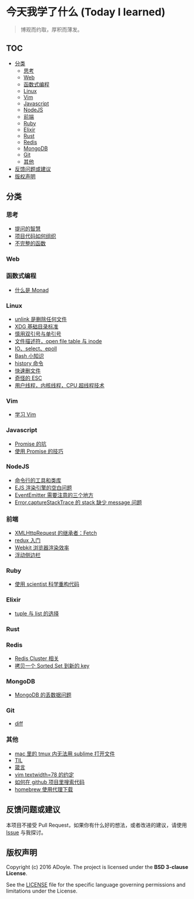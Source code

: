 # 今天我学了什么 (Today I learned)

> 博观而约取，厚积而薄发。

## TOC

<!-- MarkdownTOC -->

- [分类](#分类)
    - [思考](#思考)
    - [Web](#web)
    - [函数式编程](#函数式编程)
    - [Linux](#linux)
    - [Vim](#vim)
    - [Javascript](#javascript)
    - [NodeJS](#nodejs)
    - [前端](#前端)
    - [Ruby](#ruby)
    - [Elixir](#elixir)
    - [Rust](#rust)
    - [Redis](#redis)
    - [MongoDB](#mongodb)
    - [Git](#git)
    - [其他](#其他)
- [反馈问题或建议](#反馈问题或建议)
- [版权声明](#版权声明)

<!-- /MarkdownTOC -->

<a name="分类"></a>
## 分类

<a name="思考"></a>
### 思考

- [提问的智慧](thinking/smartquestion.md)
- [项目代码如何组织](thinking/how-to-make-code-organization.md)
- [不完整的函数](thinking/non-total-function.md)

<a name="web"></a>
### Web

<a name="函数式编程"></a>
### 函数式编程

- [什么是 Monad](fp/what-is-monad.md)

<a name="linux"></a>
### Linux

- [unlink 是删除任何文件](linux/unlink.md)
- [XDG 基础目录标准](linux/XDG-base-directory-spec.md)
- [慎用双引号与单引号](linux/quotes-in-bash.md)
- [文件描述符，open file table 与 inode](linux/fd-oft-inode.md)
- [IO、select、epoll](linux/io-select-epoll.md)
- [Bash 小知识](linux/bash-learning.md)
- [history 命令](linux/history.md)
- [快速删文件](linux/fast-remove-files.md)
- [奇怪的 ESC](linux/weird-esc-key.md)
- [用户线程，内核线程，CPU 超线程技术](linux/about-multi-thread.md)

<a name="vim"></a>
### Vim

- [学习 Vim](vim/vim-learning.md)

<a name="javascript"></a>
### Javascript

- [Promise 的坑](javascript/trap-of-promise.md)
- [使用 Promise 的技巧](javascript/trick-of-promise.md)

<a name="nodejs"></a>
### NodeJS

- [命令行的工具和类库](nodejs/cli-libraries-and-tools.md)
- [EJS 渲染引擎的空白问题](nodejs/ejs-blanks.md)
- [EventEmitter 需要注意的三个地方](nodejs/three-notes-of-eventemitter.md)
- [Error.captureStackTrace 的 stack 缺少 message 问题](nodejs/error-captureStackTrace.md)

<a name="前端"></a>
### 前端

- [XMLHttpRequest 的继承者：Fetch](front-end/fetch.md)
- [redux 入门](front-end/redux-ABC.md)
- [Webkit 浏览器渲染效率](front-end/webkit-render-performance.md)
- [浮动侧边栏](front-end/float-sidebar.md)

<a name="ruby"></a>
### Ruby

- [使用 scientist 科学重构代码](ruby/using-scientist-for-refactoring.md)

<a name="elixir"></a>
### Elixir

- [tuple 与 list 的选择](elixir/choosing-between-tuple-and-list.md)

<a name="rust"></a>
### Rust

<a name="redis"></a>
### Redis

- [Redis Cluster 相关](redis/cluster.md)
- [拷贝一个 Sorted Set 到新的 key](redis/copy-a-sorted-set.md)

<a name="mongodb"></a>
### MongoDB

- [MongoDB 的丢数据问题](mongo/data-lost.md)

<a name="git"></a>
### Git

- [diff](git/diff.md)

<a name="其他"></a>
### 其他

- [mac 里的 tmux 内无法用 sublime 打开文件](others/subl-in-tmux-on-mac.md)
- [TIL](./others/TIL.md)
- [箴言](./others/maxim.md)
- [vim textwidth=78 的约定](others/textwidth-78-of-vim.md)
- [如何在 github 项目里搜索代码](others/how-to-use-github-to-browse-codes.md)
- [homebrew 使用代理下载](others/homebrew-proxy.md)

<a name="反馈问题或建议"></a>
## 反馈问题或建议

本项目不接受 Pull Request，如果你有什么好的想法，或者改进的建议，请使用 [Issue][] 与我探讨。

<a name="版权声明"></a>
## 版权声明

Copyright (c) 2016 ADoyle. The project is licensed under the **BSD 3-clause License**.

See the [LICENSE][] file for the specific language governing permissions and limitations under the License.


[Issue]: https://github.com/adoyle-h/Today-I-Learned/issues
[LICENSE]: ./LICENSE
